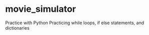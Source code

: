 # movie_simulator
Practice with Python
Practicing while loops, if else statements, and dictionaries 
